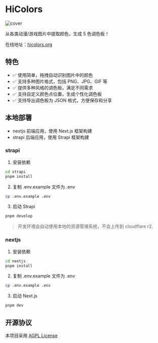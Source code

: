 # HiColors

![cover](https://hicolors.org/og.jpg)

从各类动漫/游戏图片中提取颜色，生成 5 色调色板！

在线地址：[hicolors.org](https://hicolors.org)

## 特色

- ✅ 使用简单，拖拽自动识别图片中的颜色
- ✅ 支持多种图片格式，包括 PNG、JPG、GIF 等
- ✅ 提供多种风格的调色板，满足不同需求
- ✅ 支持自定义颜色点位置，生成个性化调色板
- ✅ 支持导出调色板为 JSON 格式，方便保存和分享

## 本地部署

- nextjs 前端应用，使用 Next.js 框架构建
- strapi 后端应用，使用 Strapi 框架构建

### strapi

1. 安装依赖

```bash
cd strapi
pnpm install
```

2. 复制 .env.example 文件为 .env

```bash
cp .env.example .env
```

3. 启动 Strapi

```bash
pnpm develop
```

> 开发环境会自动使用本地的资源管理系统，不会上传到 cloudflare r2.

### nextjs

1. 安装依赖

```bash
cd nextjs
pnpm install
```

2. 复制 .env.example 文件为 .env

```bash
cp .env.example .env
```

3. 启动 Next.js

```bash
pnpm dev
```

## 开源协议

本项目采用 [AGPL License]()
